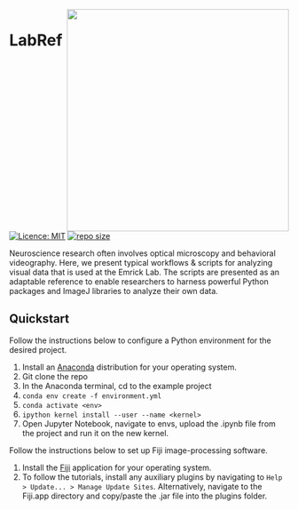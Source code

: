 <img src="https://github.com/EmrickLab/LabRef/assets/146890454/311ddbc7-1cbd-48f2-a889-d26fff502093" align="right" vspace = "0" width="400">

# LabRef 

[![Licence: MIT](https://img.shields.io/github/license/brian1000/first-box)](https://github.com/brian1000/first-box/blob/master/LICENSE)
[![repo size](https://img.shields.io/github/repo-size/brian1000/first-box)](https://github.com/brian1000/first-box/)

Neuroscience research often involves optical microscopy and behavioral videography. Here, we present typical workflows & scripts for analyzing visual data that is used at the Emrick Lab. The scripts are presented as an adaptable reference to enable researchers to harness powerful Python packages and ImageJ libraries to analyze their own data. 

## Quickstart

Follow the instructions below to configure a Python environment for the desired project. 

1. Install an [Anaconda](https://www.anaconda.com/download) distribution for your operating system.
2. Git clone the repo
3. In the Anaconda terminal, cd to the example project
4. `conda env create -f environment.yml`
5. `conda activate <env>`
6. `ipython kernel install --user --name <kernel>`
7. Open Jupyter Notebook, navigate to envs, upload the .ipynb file from the project and run it on the new kernel. 

Follow the instructions below to set up Fiji image-processing software. 

1. Install the [Fiji](https://imagej.net/software/fiji/) application for your operating system.
2. To follow the tutorials, install any auxiliary plugins by navigating to `Help > Update... > Manage Update Sites`. Alternatively, navigate to the Fiji.app directory and copy/paste the .jar file into the plugins folder.


